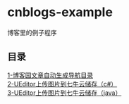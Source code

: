 # cnblogs-example
博客里的例子程序
## 目录
[1-博客园文章自动生成导航目录](http://www.cnblogs.com/ctxsdhy/p/5691589.html)  
[2-UEditor上传图片到七牛云储存（c#）](http://www.cnblogs.com/ctxsdhy/p/5720820.html)  
[3-UEditor上传图片到七牛云储存（java）](http://www.cnblogs.com/ctxsdhy/p/5743728.html)
